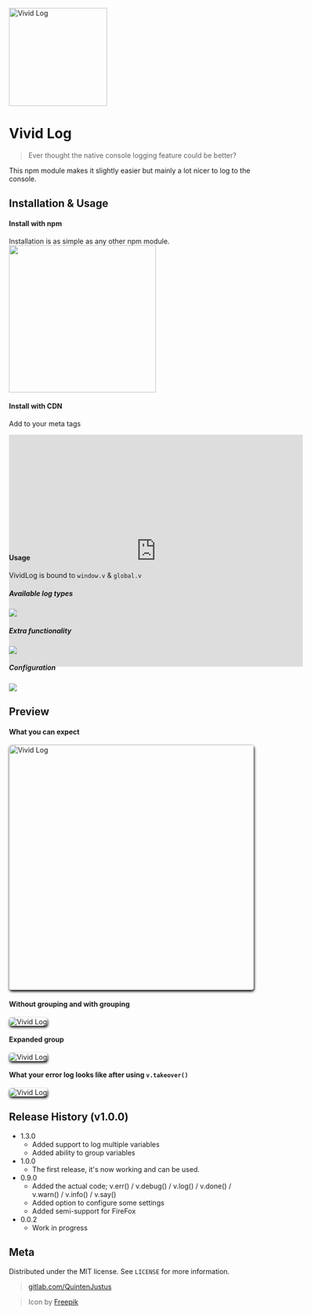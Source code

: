 <img src="https://gitlab.com/uploads/-/system/project/avatar/11976919/logs.png?width=1000"
     alt="Vivid Log" width="200" height="200"/>
# Vivid Log
> Ever thought the native console logging feature could be better?

This npm module makes it slightly easier but mainly a lot nicer to log to the console.

## Installation & Usage
#### Install with npm
Installation is as simple as any other npm module.<br>
<img src="https://gitlab.com/QuintenJustus/vividlog/raw/master/assets/install.png" width="300">

#### Install with CDN
Add to your meta tags <br>
<iframe
  src="https://carbon.now.sh/embed/?bg=rgba(171%2C184%2C195%2C100)&t=material&wt=none&l=htmlmixed&ds=true&dsyoff=20px&dsblur=68px&wc=true&wa=true&pv=48px&ph=32px&ln=false&fm=Hack&fs=13px&lh=133%25&si=false&es=2x&wm=false&code=%253Cscript%2520type%253D%2522text%252Fjavascript%2522%2520src%253D%2522https%253A%252F%252Fcdn.jsdelivr.net%252Fnpm%252Fvividlog%25401.3.0%252Fdist%252Fmain.js%2522%253E%253C%252Fscript%253E"
  style="width:600px; height:473px; border:0; margin-bottom: -250px; overflow:hidden;"
  sandbox="allow-scripts allow-same-origin">
</iframe>

#### Usage
VividLog is bound to `window.v` & `global.v`<br>

##### Available log types
<img src="https://gitlab.com/QuintenJustus/vividlog/raw/master/assets/functions.png">

##### Extra functionality
<img src="https://gitlab.com/QuintenJustus/vividlog/raw/master/assets/extra.png">

##### Configuration
<img src="https://gitlab.com/QuintenJustus/vividlog/raw/master/assets/config.png">

## Preview
#### What you can expect
<img src="https://gitlab.com/QuintenJustus/vividlog/raw/master/assets/withconsole.png"
     alt="Vivid Log" height="500" style="border-radius:5px; box-shadow: 1px 3px 5px black"/>

#### Without grouping and with grouping
<img src="https://gitlab.com/QuintenJustus/vividlog/raw/master/assets/groupedandwithout.png"
     alt="Vivid Log" style="border-radius:5px; box-shadow: 1px 3px 5px black"/>

#### Expanded group
<img src="https://gitlab.com/QuintenJustus/vividlog/raw/master/assets/grouped.png"
     alt="Vivid Log" style="border-radius:5px; box-shadow: 1px 3px 5px black"/>

#### What your error log looks like after using `v.takeover()`
<img src="https://gitlab.com/QuintenJustus/vividlog/raw/master/assets/errorcatching.png"
     alt="Vivid Log" style="border-radius:5px; box-shadow: 1px 3px 5px black"/>

## Release History (v1.0.0)
* 1.3.0 
    * Added support to log multiple variables
    * Added ability to group variables 
* 1.0.0
    * The first release, it's now working and can be used.
* 0.9.0
    * Added the actual code; v.err() / v.debug() / v.log() / v.done() / v.warn() / v.info() / v.say()
    * Added option to configure some settings
    * Added semi-support for FireFox
* 0.0.2
    * Work in progress

## Meta

Distributed under the MIT license. See ``LICENSE`` for more information.

> [gitlab.com/QuintenJustus](https://gitlab.com/QuintenJustus)

> Icon by [Freepik](https://www.freepik.com/)
